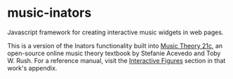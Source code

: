 # music-inators
Javascript framework for creating interactive music widgets in web pages.

This is a version of the Inators functionality built into [Music Theory 21c](https://tobyrush.com/book/), an open-source online music theory textbook by Stefanie Acevedo and Toby W. Rush. For a reference manual, visit the [Interactive Figures](https://tobyrush.com/book/text/dev/inators.html) section in that work's appendix.
